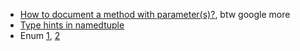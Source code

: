 * [How to document a method with parameter(s)?](https://stackoverflow.com/a/40596167/6696410), btw google more
* [Type hints in namedtuple](https://stackoverflow.com/a/34269877/6696410)
* Enum [1](https://pynsk.ru/blog/2016/02/13/enum/), [2](https://habr.com/post/208066/)